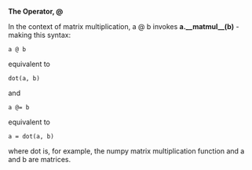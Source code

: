 **The Operator, @**

In the context of matrix multiplication, a @ b invokes **a.\_\_matmul\_\_(b)** - making this syntax:

`a @ b`

equivalent to

`dot(a, b)`

and

`a @= b`

equivalent to

`a = dot(a, b)`

where dot is, for example, the numpy matrix multiplication function and a and b are matrices.